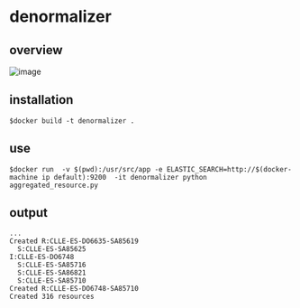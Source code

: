 # denormalizer

## overview
![image](https://cloud.githubusercontent.com/assets/47808/11353814/56023de6-91fb-11e5-934c-41bdec5fcf7b.png)

## installation

```
$docker build -t denormalizer .
```
## use

```
$docker run  -v $(pwd):/usr/src/app -e ELASTIC_SEARCH=http://$(docker-machine ip default):9200  -it denormalizer python aggregated_resource.py
```

## output
```
...
Created R:CLLE-ES-DO6635-SA85619
  S:CLLE-ES-SA85625
I:CLLE-ES-DO6748
  S:CLLE-ES-SA85716
  S:CLLE-ES-SA86821
  S:CLLE-ES-SA85710
Created R:CLLE-ES-DO6748-SA85710
Created 316 resources
```

